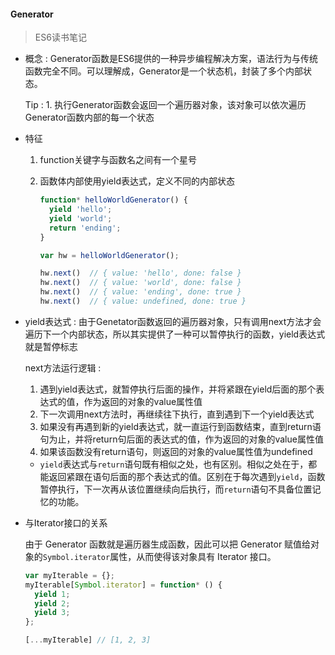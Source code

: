 #### Generator

> ES6读书笔记

* 概念 : Generator函数是ES6提供的一种异步编程解决方案，语法行为与传统函数完全不同。可以理解成，Generator是一个状态机，封装了多个内部状态。

  Tip : 1. 执行Generator函数会返回一个遍历器对象，该对象可以依次遍历Generator函数内部的每一个状态

* 特征

  1. function关键字与函数名之间有一个星号

  2. 函数体内部使用yield表达式，定义不同的内部状态

     ```javascript
     function* helloWorldGenerator() {
       yield 'hello';
       yield 'world';
       return 'ending';
     }

     var hw = helloWorldGenerator();

     hw.next()	// { value: 'hello', done: false }
     hw.next()	// { value: 'world', done: false }
     hw.next()	// { value: 'ending', done: true }
     hw.next()	// { value: undefined, done: true }
     ```

* yield表达式 : 由于Genetator函数返回的遍历器对象，只有调用next方法才会遍历下一个内部状态，所以其实提供了一种可以暂停执行的函数，yield表达式就是暂停标志

  next方法运行逻辑 : 

  1. 遇到yield表达式，就暂停执行后面的操作，并将紧跟在yield后面的那个表达式的值，作为返回的对象的value属性值
  2. 下一次调用next方法时，再继续往下执行，直到遇到下一个yield表达式
  3. 如果没有再遇到新的yield表达式，就一直运行到函数结束，直到return语句为止，并将return句后面的表达式的值，作为返回的对象的value属性值
  4. 如果该函数没有return语句，则返回的对象的value属性值为undefined

  * `yield`表达式与`return`语句既有相似之处，也有区别。相似之处在于，都能返回紧跟在语句后面的那个表达式的值。区别在于每次遇到`yield`，函数暂停执行，下一次再从该位置继续向后执行，而`return`语句不具备位置记忆的功能。

* 与Iterator接口的关系

  由于 Generator 函数就是遍历器生成函数，因此可以把 Generator 赋值给对象的`Symbol.iterator`属性，从而使得该对象具有 Iterator 接口。

  ```javascript
  var myIterable = {};
  myIterable[Symbol.iterator] = function* () {
    yield 1;
    yield 2;
    yield 3;
  };

  [...myIterable] // [1, 2, 3]
  ```

  ​

